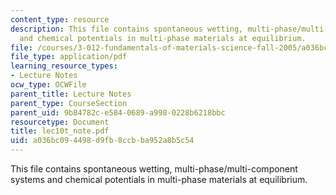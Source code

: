 ```yaml
---
content_type: resource
description: This file contains spontaneous wetting, multi-phase/multi-component systems
  and chemical potentials in multi-phase materials at equilibrium.
file: /courses/3-012-fundamentals-of-materials-science-fall-2005/a036bc094498d9fb8ccbba952a8b5c54_lec10t_note.pdf
file_type: application/pdf
learning_resource_types:
- Lecture Notes
ocw_type: OCWFile
parent_title: Lecture Notes
parent_type: CourseSection
parent_uid: 9b84782c-e584-0689-a998-0228b6218bbc
resourcetype: Document
title: lec10t_note.pdf
uid: a036bc09-4498-d9fb-8ccb-ba952a8b5c54
---
```

This file contains spontaneous wetting, multi-phase/multi-component systems and chemical potentials in multi-phase materials at equilibrium.

